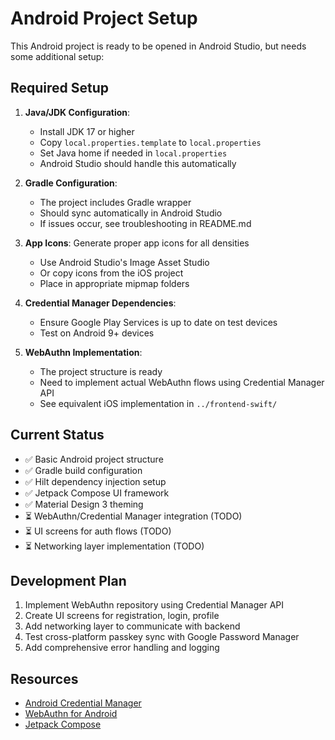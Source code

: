 # Android Project Setup

This Android project is ready to be opened in Android Studio, but needs some additional setup:

## Required Setup

1. **Java/JDK Configuration**:
   - Install JDK 17 or higher
   - Copy `local.properties.template` to `local.properties`
   - Set Java home if needed in `local.properties`
   - Android Studio should handle this automatically

2. **Gradle Configuration**:
   - The project includes Gradle wrapper
   - Should sync automatically in Android Studio
   - If issues occur, see troubleshooting in README.md

3. **App Icons**: Generate proper app icons for all densities
   - Use Android Studio's Image Asset Studio
   - Or copy icons from the iOS project
   - Place in appropriate mipmap folders

4. **Credential Manager Dependencies**: 
   - Ensure Google Play Services is up to date on test devices
   - Test on Android 9+ devices

5. **WebAuthn Implementation**:
   - The project structure is ready
   - Need to implement actual WebAuthn flows using Credential Manager API
   - See equivalent iOS implementation in `../frontend-swift/`

## Current Status

- ✅ Basic Android project structure
- ✅ Gradle build configuration
- ✅ Hilt dependency injection setup
- ✅ Jetpack Compose UI framework
- ✅ Material Design 3 theming
- ⏳ WebAuthn/Credential Manager integration (TODO)
- ⏳ UI screens for auth flows (TODO)
- ⏳ Networking layer implementation (TODO)

## Development Plan

1. Implement WebAuthn repository using Credential Manager API
2. Create UI screens for registration, login, profile
3. Add networking layer to communicate with backend
4. Test cross-platform passkey sync with Google Password Manager
5. Add comprehensive error handling and logging

## Resources

- [Android Credential Manager](https://developer.android.com/training/sign-in/passkeys)
- [WebAuthn for Android](https://developers.google.com/identity/passkeys/android)
- [Jetpack Compose](https://developer.android.com/jetpack/compose)